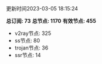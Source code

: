 更新时间2023-03-05 18:15:24

**总订阅: 73**
**总节点: 1170**
**有效节点: 455**
- v2ray节点: 325
- ss节点: 80
- trojan节点: 36
- ssr节点: 14
